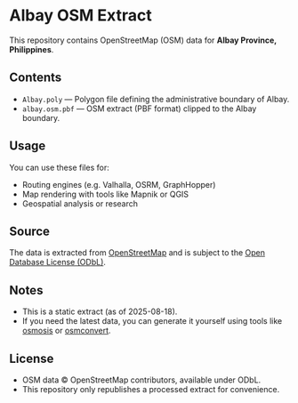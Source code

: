 # Albay OSM Extract

This repository contains OpenStreetMap (OSM) data for **Albay Province, Philippines**.

## Contents
- `Albay.poly` — Polygon file defining the administrative boundary of Albay.
- `albay.osm.pbf` — OSM extract (PBF format) clipped to the Albay boundary.

## Usage
You can use these files for:
- Routing engines (e.g. Valhalla, OSRM, GraphHopper)
- Map rendering with tools like Mapnik or QGIS
- Geospatial analysis or research

## Source
The data is extracted from [OpenStreetMap](https://www.openstreetmap.org) and is subject to the [Open Database License (ODbL)](https://www.openstreetmap.org/copyright).

## Notes
- This is a static extract (as of 2025-08-18).  
- If you need the latest data, you can generate it yourself using tools like [osmosis](https://wiki.openstreetmap.org/wiki/Osmosis) or [osmconvert](https://wiki.openstreetmap.org/wiki/Osmconvert).

## License
- OSM data © OpenStreetMap contributors, available under ODbL.
- This repository only republishes a processed extract for convenience.
